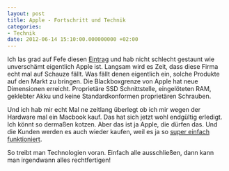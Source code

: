 ```yaml
---
layout: post
title: Apple - Fortschritt und Technik
categories:
- Technik
date: 2012-06-14 15:10:00.000000000 +02:00
---
```

Ich las grad auf Fefe diesen [Eintrag](http://blog.fefe.de/?ts=b1265892) und hab nicht schlecht gestaunt wie unverschämt eigentlich Apple ist.
Langsam wird es Zeit, dass diese Firma echt mal auf Schauze fällt. Was fällt denen eigentlich ein, solche Produkte auf den Markt zu bringen.
Die Blackboxgrenze von Apple hat neue Dimensionen erreicht. Proprietäre SSD Schnittstelle, eingelöteten RAM, geklebter Akku und keine Standardkonformen proprietären Schrauben.

Und ich hab mir echt Mal ne zeitlang überlegt ob ich mir wegen der Hardware mal ein Macbook kauf. Das hat sich jetzt wohl endgültig erledigt.
Ich könnt so dermaßen kotzen. Aber das ist ja Apple, die dürfen das. Und die Kunden werden es auch wieder kaufen, weil es ja so [super einfach funktioniert](http://www.youtube.com/watch?v=Nx7v815bYUw).

So treibt man Technologien voran. Einfach alle ausschließen, dann kann man irgendwann alles rechtfertigen!
